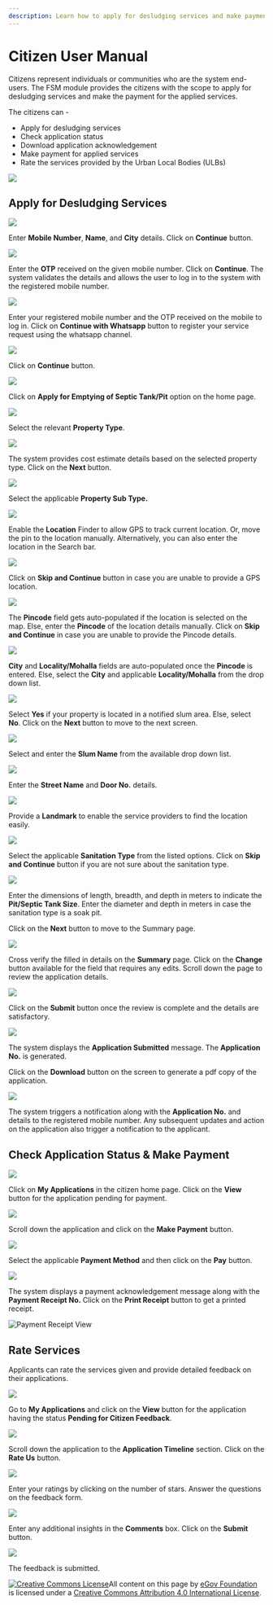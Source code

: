```yaml
---
description: Learn how to apply for desludging services and make payment online
---
```


# Citizen User Manual

Citizens represent individuals or communities who are the system end-users. The FSM module provides the citizens with the scope to apply for desludging services and make the payment for the applied services.

The citizens can -

* Apply for desludging services
* Check application status
* Download application acknowledgement
* Make payment for applied services
* Rate the services provided by the Urban Local Bodies (ULBs)

![](../../../../.gitbook/assets/citizen-user-services.png)

## Apply for Desludging Services

![](../../../../.gitbook/assets/rcr1.png)

Enter **Mobile Number**, **Name**, and **City** details. Click on **Continue** button.

![](../../../../.gitbook/assets/rcr2.png)

Enter the **OTP** received on the given mobile number. Click on **Continue**. The system validates the details and allows the user to log in to the system with the registered mobile number.

![](../../../../.gitbook/assets/rcl1.png)

Enter your registered mobile number and the OTP received on the mobile to log in. Click on **Continue with Whatsapp** button to register your service request using the whatsapp channel.

![](../../../../.gitbook/assets/rcl2.png)

Click on **Continue** button.

![](../../../../.gitbook/assets/cit1.png)

Click on **Apply for Emptying of Septic Tank/Pit** option on the home page.

![](../../../../.gitbook/assets/cit2.png)

Select the relevant **Property Type**.

![](../../../../.gitbook/assets/cit3.png)

The system provides cost estimate details based on the selected property type. Click on the **Next** button.

![](../../../../.gitbook/assets/cit4.png)

Select the applicable **Property Sub Type.**

![](../../../../.gitbook/assets/cit5.png)

Enable the **Location** Finder to allow GPS to track current location. Or, move the pin to the location manually. Alternatively, you can also enter the location in the Search bar.

![](../../../../.gitbook/assets/cit6.png)

Click on **Skip and Continue** button in case you are unable to provide a GPS location.

![](../../../../.gitbook/assets/cit7.png)

The **Pincode** field gets auto-populated if the location is selected on the map. Else, enter the **Pincode** of the location details manually. Click on **Skip and Continue** in case you are unable to provide the Pincode details.

![](../../../../.gitbook/assets/cit8.png)

**City** and **Locality/Mohalla** fields are auto-populated once the **Pincode** is entered. Else, select the **City** and applicable **Locality/Mohalla** from the drop down list.

![](../../../../.gitbook/assets/cit9.png)

Select **Yes** if your property is located in a notified slum area. Else, select **No**. Click on the **Next** button to move to the next screen.

![](../../../../.gitbook/assets/cit10.png)

Select and enter the **Slum Name** from the available drop down list.

![](../../../../.gitbook/assets/cit11.png)

Enter the **Street Name** and **Door No.** details.

![](../../../../.gitbook/assets/cit12.png)

Provide a **Landmark** to enable the service providers to find the location easily.

![](../../../../.gitbook/assets/cit13.png)

Select the applicable **Sanitation Type** from the listed options. Click on **Skip and Continue** button if you are not sure about the sanitation type.

![](../../../../.gitbook/assets/cit14.png)

Enter the dimensions of length, breadth, and depth in meters to indicate the **Pit/Septic Tank Size**. Enter the diameter and depth in meters in case the sanitation type is a soak pit.

Click on the **Next** button to move to the Summary page.

![](../../../../.gitbook/assets/cit15.png)

Cross verify the filled in details on the **Summary** page. Click on the **Change** button available for the field that requires any edits. Scroll down the page to review the application details.

![](../../../../.gitbook/assets/cit16.png)

Click on the **Submit** button once the review is complete and the details are satisfactory.

![](../../../../.gitbook/assets/cit20.png)

The system displays the **Application Submitted** message. The **Application No.** is generated.

Click on the **Download** button on the screen to generate a pdf copy of the application.

![](../../../../.gitbook/assets/cit21.png)

The system triggers a notification along with the **Application No.** and details to the registered mobile number. Any subsequent updates and action on the application also trigger a notification to the applicant.

## Check Application Status & Make Payment

![](../../../../.gitbook/assets/citi-lv.png)

Click on **My Applications** in the citizen home page. Click on the **View** button for the application pending for payment.

![](../../../../.gitbook/assets/citi-pay1.png)

Scroll down the application and click on the **Make Payment** button.

![](../../../../.gitbook/assets/citi-pay2.png)

Select the applicable **Payment Method** and then click on the **Pay** button.

![](../../../../.gitbook/assets/citi-pay3.png)

The system displays a payment acknowledgement message along with the **Payment Receipt No.** Click on the **Print Receipt** button to get a printed receipt.

![Payment Receipt View](../../../../.gitbook/assets/citi-pay4.png)

## Rate Services

Applicants can rate the services given and provide detailed feedback on their applications.

![](../../../../.gitbook/assets/cit-feedback.png)

Go to **My Applications** and click on the **View** button for the application having the status **Pending for Citizen Feedback**.

![](../../../../.gitbook/assets/cit-feedback1.png)

Scroll down the application to the **Application Timeline** section. Click on the **Rate Us** button.

![](../../../../.gitbook/assets/cit-feedback2.png)

Enter your ratings by clicking on the number of stars. Answer the questions on the feedback form.

![](../../../../.gitbook/assets/cit-feedback3.png)

Enter any additional insights in the **Comments** box. Click on the **Submit** button.

![](../../../../.gitbook/assets/cit-feedback4.png)

The feedback is submitted.

[![Creative Commons License](https://i.creativecommons.org/l/by/4.0/80x15.png)](http://creativecommons.org/licenses/by/4.0/)All content on this page by [eGov Foundation ](https://egov.org.in)is licensed under a [Creative Commons Attribution 4.0 International License](http://creativecommons.org/licenses/by/4.0/).
